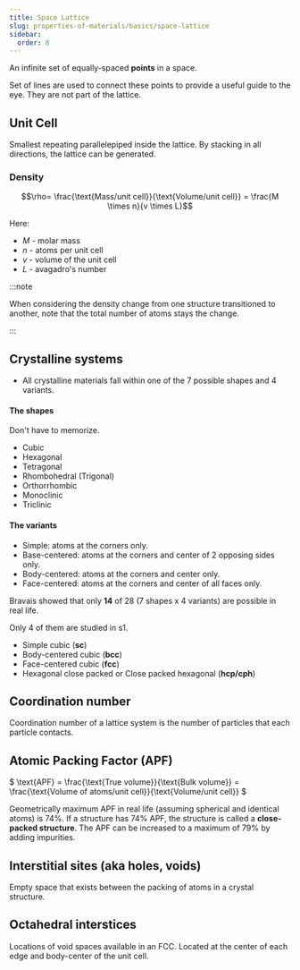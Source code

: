 ```yaml
---
title: Space Lattice
slug: properties-of-materials/basics/space-lattice
sidebar:
  order: 8
---
```


An infinite set of equally-spaced **points** in a space.

Set of lines are used to connect these points to provide a useful guide to the
eye. They are not part of the lattice.

## Unit Cell

Smallest repeating parallelepiped inside the lattice. By stacking in all
directions, the lattice can be generated.

### Density

```math
\rho=
\frac{\text{Mass/unit cell}}{\text{Volume/unit cell}} =
\frac{M \times n}{v \times L}
```

Here:

- $M$ - molar mass
- $n$ - atoms per unit cell
- $v$ - volume of the unit cell
- $L$ - avagadro's number

:::note

When considering the density change from one structure transitioned to another,
note that the total number of atoms stays the change.

:::

## Crystalline systems

- All crystalline materials fall within one of the 7 possible shapes and 4
  variants.

#### The shapes

Don't have to memorize.

- Cubic
- Hexagonal
- Tetragonal
- Rhombohedral (Trigonal)
- Orthorrhombic
- Monoclinic
- Triclinic

#### The variants

- Simple: atoms at the corners only.
- Base-centered: atoms at the corners and center of 2 opposing sides only.
- Body-centered: atoms at the corners and center only.
- Face-centered: atoms at the corners and center of all faces only.

Bravais showed that only **14** of 28 (7 shapes x 4 variants) are possible in
real life.

Only 4 of them are studied in s1.

- Simple cubic (**sc**)
- Body-centered cubic (**bcc**)
- Face-centered cubic (**fcc**)
- Hexagonal close packed or Close packed hexagonal (**hcp/cph**)

## Coordination number

Coordination number of a lattice system is the number of particles that each
particle contacts.

## Atomic Packing Factor (APF)

$ \text{APF} = \frac{\text{True volume}}{\text{Bulk volume}} =
\frac{\text{Volume of atoms/unit cell}}{\text{Volume/unit cell}} $

Geometrically maximum APF in real life (assuming spherical and identical atoms)
is 74%. If a structure has 74% APF, the structure is called a **close-packed
structure**. The APF can be increased to a maximum of 79% by adding impurities.

## Interstitial sites (aka holes, voids)

Empty space that exists between the packing of atoms in a crystal structure.

## Octahedral interstices

Locations of void spaces available in an FCC. Located at the center of each edge
and body-center of the unit cell.
